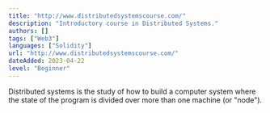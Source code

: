 ```yaml
---
title: "http://www.distributedsystemscourse.com/"
description: "Introductory course in Distributed Systems."
authors: []
tags: ["Web3"]
languages: ["Solidity"]
url: "http://www.distributedsystemscourse.com/"
dateAdded: 2023-04-22
level: "Beginner"
---
```


Distributed systems is the study of how to build a computer system where the state of the program is divided over more than one machine (or "node").